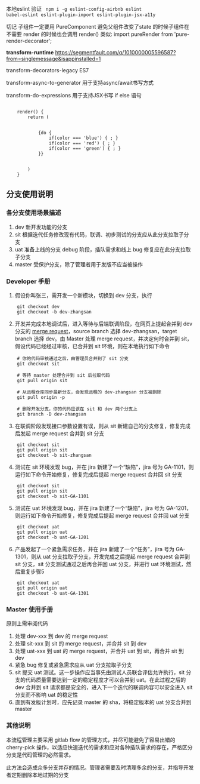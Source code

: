 本地eslint 验证
<code>
    npm i -g eslint-config-airbnb eslint babel-eslint eslint-plugin-import eslint-plugin-jsx-a11y
</code>

切记 子组件一定要用 PureComponent 避免父组件改变了state 的时候子组件在不需要 render 的时候也会调用 render() 类似: import pureRender from 'pure-render-decorator';

**transform-runtime**
https://segmentfault.com/q/1010000005596587?from=singlemessage&isappinstalled=1

transform-decorators-legacy
ES7

transform-async-to-generator
用于支持async/await书写方式

transform-do-expressions
用于支持JSX书写 if else 语句

<code>
    render() {
        return (
            <div className='myComponent'>
            {do {
                if(color === 'blue') { <BlueComponent/>; }
                if(color === 'red') { <RedComponent/>; }
                if(color === 'green') { <GreenComponent/>; }
            }}
        </div>
        )
    }
</code>

## 分支使用说明

### 各分支使用场景描述
1. dev 新开发功能的分支
1. sit 根据迭代任务修改现有代码，联调、初步测试的分支应从此分支拉取子分支
1. uat 准备上线的分支 debug 阶段，插队需求和线上 bug 修复应在此分支拉取子分支
1. master 受保护分支，除了管理者用于发版不应当被操作

### Developer 手册

1. 假设你叫张三，需开发一个新模块，切换到 dev 分支，执行

```shell
    git checkout dev
    git checkout -b dev-zhangsan
```

2. 开发并完成本地调试后，进入等待与后端联调阶段，在网页上提起合并到 dev 分支的 [merge request](http://gitlab.yatang.net/yt-fe/web/sc/merge_requests/new#)，source branch 选择 dev-zhangsan，target branch 选择 dev。由 Master 处理 merge request，并决定何时合并到 sit，假设代码已经经过审核，已合并到 sit 环境，则在本地执行如下命令

```shell
    # 你的代码审核通过之后，由管理员合并到了 sit 分支
    git checkout sit

    # 等待 master 处理合并到 sit 后拉取代码
    git pull origin sit

    # 从远程仓库同步最新分支，会发现远程的 dev-zhangsan 分支被删除
    git pull origin -p

    # 删除开发分支，你的代码应该在 sit 和 dev 两个分支上
    git branch -D dev-zhangsan
```

3. 在联调阶段发现接口参数设置有误，则从 sit 新建自己的分支修复，修复完成后发起 merge request 合并到 sit 分支

```shell
    git checkout sit
    git pull origin sit
    git checkout -b sit-zhangsan
```

4. 测试在 sit 环境发现 bug，并在 jira 新建了一个“缺陷”，jira 号为 GA-1101，则运行如下命令开始修复，修复完成后提起 merge request 合并回 sit 分支

```shell
    git checkout sit
    git pull origin sit
    git checkout -b sit-GA-1101
```

5. 测试在 uat 环境发现 bug，并在 jira 新建了一个“缺陷”，jira 号为 GA-1201，则运行如下命令开始修复，修复完成后提起 merge request 合并回 uat 分支

```shell
    git checkout uat
    git pull origin uat
    git checkout -b uat-GA-1201
```

6. 产品发起了一个紧急需求任务，并在 jira 新建了一个“任务”，jira 号为 GA-1301，则从 uat 分支拉取子分支，开发完成之后提起 merge request 合并到 sit 分支，sit 分支测试通过之后再合并回 uat 分支，并进行 uat 环境测试，然后重复步骤5

```shell
    git checkout uat
    git pull origin uat
    git checkout -b uat-GA-1301
```

### Master 使用手册

原则上需审阅代码

1. 处理 dev-xxx 到 dev 的 merge request
1. 处理 sit-xxx 到 sit 的 merge request，并合并 sit 到 dev
1. 处理 uat-xxx 到 uat 的 merge request，并合并 uat 到 sit，再合并 sit 到 dev
1. 紧急 bug 修复或紧急需求应从 uat 分支拉取子分支
1. sit 提交 uat 测试。这一步操作应当事先由测试人员联合评估允许执行，sit 分支的代码质量需要达到一定的稳定程度才可以合并到 uat。在此过程之后的 dev 合并到 sit 请求都是安全的，进入下一个迭代的联调内容可以安全进入 sit 分支而不影响 uat 的稳定性
1. 直到有发版计划时，应先记录 master 的 sha，将稳定版本的 uat 分支合并到 master

### 其他说明

本流程管理主要采用 gitlab flow 的管理方式，并尽可能避免了容易出错的 cherry-pick 操作，以适应快速迭代的需求和应对各种插队需求的存在，严格区分分支是代码管理的必然需求。

此方法会造成众多分支并存的情况。管理者需要及时清理多余的分支，并指导开发者定期删除本地过期的分支